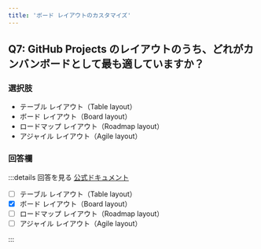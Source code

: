```yaml
---
title: 'ボード レイアウトのカスタマイズ'
---
```


## Q7: GitHub Projects のレイアウトのうち、どれがカンバンボードとして最も適していますか？

### 選択肢

- テーブル レイアウト（Table layout）
- ボード レイアウト（Board layout）
- ロードマップ レイアウト（Roadmap layout）
- アジャイル レイアウト（Agile layout）

### 回答欄

:::details 回答を見る
[公式ドキュメント](https://docs.github.com/ja/issues/planning-and-tracking-with-projects/customizing-views-in-your-project/customizing-the-board-layout#about-the-board-layout)

- [ ] テーブル レイアウト（Table layout）
- [x] ボード レイアウト（Board layout）
- [ ] ロードマップ レイアウト（Roadmap layout）
- [ ] アジャイル レイアウト（Agile layout）

:::
